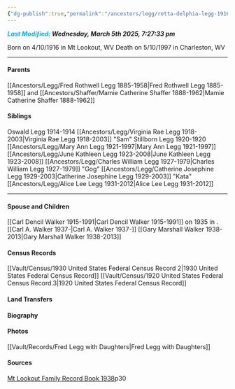 ```yaml
---
{"dg-publish":true,"permalink":"/ancestors/legg/retta-delphia-legg-1916-1997/","tags":["Retta-Legg"]}
---
```


***<font color="#00b0f0">Last Modified:</font> Wednesday, March 5th 2025, 7:27:33 pm***

Born on  4/10/1916 in Mt Lookout, WV
Death on 5/10/1997 in Charleston, WV

---
#### Parents

[[Ancestors/Legg/Fred Rothwell Legg 1885-1958\|Fred Rothwell Legg 1885-1958]] and [[Ancestors/Shaffer/Mamie Catherine Shaffer 1888-1962\|Mamie Catherine Shaffer 1888-1962]]
#### Siblings
Oswald Legg 1914-1914
[[Ancestors/Legg/Virginia Rae Legg 1918-2003\|Virginia Rae Legg 1918-2003]] "Sam"
Stillborn Legg 1920-1920
[[Ancestors/Legg/Mary Ann Legg 1921-1997\|Mary Ann Legg 1921-1997]]
[[Ancestors/Legg/June Kathleen Legg 1923-2008\|June Kathleen Legg 1923-2008]]
[[Ancestors/Legg/Charles William Legg 1927-1979\|Charles William Legg 1927-1979]] "Gog"
[[Ancestors/Legg/Catherine Josephine Legg 1929-2003\|Catherine Josephine Legg 1929-2003]] "Kata"
[[Ancestors/Legg/Alice Lee Legg 1931-2012\|Alice Lee Legg 1931-2012]]

---
#### Spouse and Children
[[Carl Dencil Walker 1915-1991\|Carl Dencil Walker 1915-1991]] on 1935 in <!-- link to place -->.
[[Carl A. Walker 1937-\|Carl A. Walker 1937-]]
[[Gary Marshall Walker 1938-2013\|Gary Marshall Walker 1938-2013]]
#### Census Records
[[Vault/Census/1930 United States Federal Census Record 2\|1930 United States Federal Census Record]]
[[Vault/Census/1920 United States Federal Census Record.3\|1920 United States Federal Census Record]]


#### Land Transfers

#### Biography

#### Photos
[[Vault/Records/Fred Legg with Daughters\|Fred Legg with Daughters]]
#### Sources
[Mt Lookout Family Record Book 1938](https://drive.google.com/file/d/0B0oZv34v0ajXQXdIRFhULU0ySWM/view?usp=drive_link&resourcekey=0-q6z_POF66AcZ3lzhcsSGVA)p30

